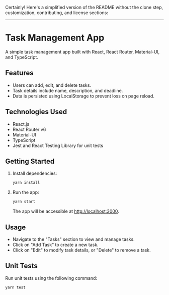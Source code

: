 Certainly! Here's a simplified version of the README without the clone step, customization, contributing, and license sections:

---

# Task Management App

A simple task management app built with React, React Router, Material-UI, and TypeScript.

## Features

- Users can add, edit, and delete tasks.
- Task details include name, description, and deadline.
- Data is persisted using LocalStorage to prevent loss on page reload.

## Technologies Used

- React.js
- React Router v6
- Material-UI
- TypeScript
- Jest and React Testing Library for unit tests

## Getting Started

1. Install dependencies:

   ```bash
   yarn install
   ```

2. Run the app:

   ```bash
   yarn start
   ```

   The app will be accessible at [http://localhost:3000](http://localhost:3000).

## Usage

- Navigate to the "Tasks" section to view and manage tasks.
- Click on "Add Task" to create a new task.
- Click on "Edit" to modify task details, or "Delete" to remove a task.

## Unit Tests

Run unit tests using the following command:

```bash
yarn test
```